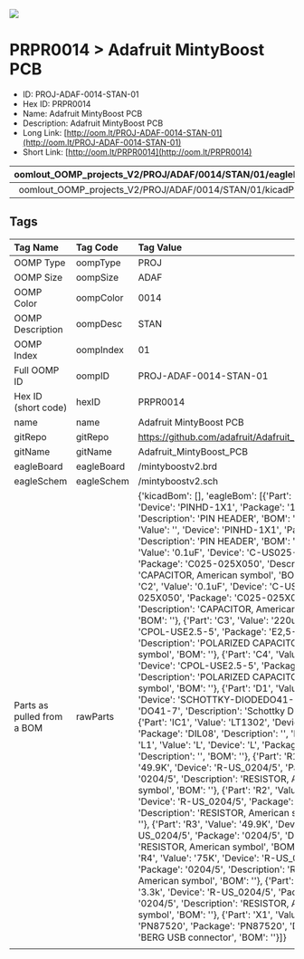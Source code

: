 


  
![][im]
# PRPR0014 > Adafruit MintyBoost PCB

- ID: PROJ-ADAF-0014-STAN-01
- Hex ID: PRPR0014
- Name: Adafruit MintyBoost PCB
- Description: Adafruit MintyBoost PCB
- Long Link: [http://oom.lt/PROJ-ADAF-0014-STAN-01](http://oom.lt/PROJ-ADAF-0014-STAN-01)
- Short Link: [http://oom.lt/PRPR0014](http://oom.lt/PRPR0014)
  

|oomlout_OOMP_projects_V2/PROJ/ADAF/0014/STAN/01/eagleImage.png|oomlout_OOMP_projects_V2/PROJ/ADAF/0014/STAN/01/eagleSchemImage.png|oomlout_OOMP_projects_V2/PROJ/ADAF/0014/STAN/01/kicadPcb3dFront.png|oomlout_OOMP_projects_V2/PROJ/ADAF/0014/STAN/01/kicadPcb3dBack.png|
| :---: | :---: | :---: | :---: |
|oomlout_OOMP_projects_V2/PROJ/ADAF/0014/STAN/01/kicadPcb3d.png||||

## Tags
  

|Tag Name|Tag Code|Tag Value|
| :--- | :--- | :--- |
|OOMP Type|oompType|PROJ|
|OOMP Size|oompSize|ADAF|
|OOMP Color|oompColor|0014|
|OOMP Description|oompDesc|STAN|
|OOMP Index|oompIndex|01|
|Full OOMP ID|oompID|PROJ-ADAF-0014-STAN-01|
|Hex ID (short code)|hexID|PRPR0014|
|name|name|Adafruit MintyBoost PCB|
|gitRepo|gitRepo|https://github.com/adafruit/Adafruit_MintyBoost_PCB|
|gitName|gitName|Adafruit_MintyBoost_PCB|
|eagleBoard|eagleBoard|/mintyboostv2.brd|
|eagleSchem|eagleSchem|/mintyboostv2.sch|
|Parts as pulled from a BOM|rawParts|{'kicadBom': [], 'eagleBom': [{'Part': '+', 'Value': '', 'Device': 'PINHD-1X1', 'Package': '1X01', 'Description': 'PIN HEADER', 'BOM': ''}, {'Part': '-', 'Value': '', 'Device': 'PINHD-1X1', 'Package': '1X01', 'Description': 'PIN HEADER', 'BOM': ''}, {'Part': 'C1', 'Value': '0.1uF', 'Device': 'C-US025-025X050', 'Package': 'C025-025X050', 'Description': 'CAPACITOR, American symbol', 'BOM': ''}, {'Part': 'C2', 'Value': '0.1uF', 'Device': 'C-US025-025X050', 'Package': 'C025-025X050', 'Description': 'CAPACITOR, American symbol', 'BOM': ''}, {'Part': 'C3', 'Value': '220uF', 'Device': 'CPOL-USE2.5-5', 'Package': 'E2,5-5', 'Description': 'POLARIZED CAPACITOR, American symbol', 'BOM': ''}, {'Part': 'C4', 'Value': '220uF', 'Device': 'CPOL-USE2.5-5', 'Package': 'E2,5-5', 'Description': 'POLARIZED CAPACITOR, American symbol', 'BOM': ''}, {'Part': 'D1', 'Value': '1N5817', 'Device': 'SCHOTTKY-DIODEDO41-7', 'Package': 'DO41-7', 'Description': 'Schottky Diode', 'BOM': ''}, {'Part': 'IC1', 'Value': 'LT1302', 'Device': 'LT1302', 'Package': 'DIL08', 'Description': '', 'BOM': ''}, {'Part': 'L1', 'Value': 'L', 'Device': 'L', 'Package': '6000', 'Description': '', 'BOM': ''}, {'Part': 'R1', 'Value': '49.9K', 'Device': 'R-US_0204/5', 'Package': '0204/5', 'Description': 'RESISTOR, American symbol', 'BOM': ''}, {'Part': 'R2', 'Value': '75K', 'Device': 'R-US_0204/5', 'Package': '0204/5', 'Description': 'RESISTOR, American symbol', 'BOM': ''}, {'Part': 'R3', 'Value': '49.9K', 'Device': 'R-US_0204/5', 'Package': '0204/5', 'Description': 'RESISTOR, American symbol', 'BOM': ''}, {'Part': 'R4', 'Value': '75K', 'Device': 'R-US_0204/5', 'Package': '0204/5', 'Description': 'RESISTOR, American symbol', 'BOM': ''}, {'Part': 'R5', 'Value': '3.3k', 'Device': 'R-US_0204/5', 'Package': '0204/5', 'Description': 'RESISTOR, American symbol', 'BOM': ''}, {'Part': 'X1', 'Value': '', 'Device': 'PN87520', 'Package': 'PN87520', 'Description': 'BERG USB connector', 'BOM': ''}]}|
||||



[im]: PROJ/ADAF/0014/STAN/01/kicadPcb3d_450.png
